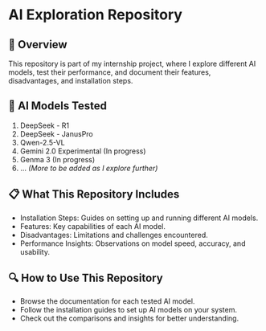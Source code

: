# AI Exploration Repository

## 📌 Overview
This repository is part of my internship project, where I explore different AI models, test their performance, and document their features, disadvantages, and installation steps. 

## 🧪 AI Models Tested
1. DeepSeek - R1
2. DeepSeek - JanusPro
3. Qwen-2.5-VL
4. Gemini 2.0 Experimental (In progress)
5. Genma 3 (In progress)
6. ... *(More to be added as I explore further)*

## 📋 What This Repository Includes
- Installation Steps: Guides on setting up and running different AI models.
- Features: Key capabilities of each AI model.
- Disadvantages: Limitations and challenges encountered.
- Performance Insights: Observations on model speed, accuracy, and usability.

## 🔍 How to Use This Repository
- Browse the documentation for each tested AI model.
- Follow the installation guides to set up AI models on your system.
- Check out the comparisons and insights for better understanding.

